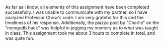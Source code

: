 As far as I know, all elements of this assignment have been completed successfully. I was unable to communicate with my partner, so I have analyzed Professor Chow's code. I am very grateful for this and the timeliness of his response. Additionally, the piazza post by "Charlie" on the "mongodb hack" was helpful in jogging my memory as to what was taught in class. This assignment took me about 3 hours to complete in total, and was quite fun.
